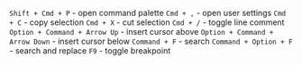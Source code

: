 `Shift + Cmd + P` - open command palette
`Cmd + ,` - open user settings
`Cmd + C` - copy selection
`Cmd + X` - cut selection
`Cmd + /` - toggle line comment
`Option + Command + Arrow Up` - insert cursor above
`Option + Command + Arrow Down` - insert cursor below
`Command + F` - search
`Command + Option + F` - search and replace
`F9` - toggle breakpoint
